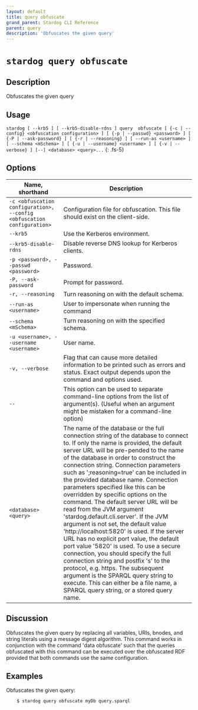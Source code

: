 ```yaml
---
layout: default
title: query obfuscate
grand_parent: Stardog CLI Reference
parent: query
description: 'Obfuscates the given query'
---
```


#  `stardog query obfuscate` 
## Description
Obfuscates the given query<br>
## Usage
`stardog [ --krb5 ] [ --krb5-disable-rdns ] query  obfuscate [ {-c | --config} <obfuscation configuration> ] [ {-p | --passwd} <password> ] [ {-P | --ask-password} ] [ {-r | --reasoning} ] [ --run-as <username> ] [ --schema <mSchema> ] [ {-u | --username} <username> ] [ {-v | --verbose} ] [--] <database> <query>...`
{: .fs-5}
## Options

Name, shorthand | Description 
---|---
`-c <obfuscation configuration>, --config <obfuscation configuration>` | Configuration file for obfuscation. This file should exist on the client-side.
`--krb5` | Use the Kerberos environment.
`--krb5-disable-rdns` | Disable reverse DNS lookup for Kerberos clients.
`-p <password>, --passwd <password>` | Password.
`-P, --ask-password` | Prompt for password.
`-r, --reasoning` | Turn reasoning on with the default schema.
`--run-as <username>` | User to impersonate when running the command
`--schema <mSchema>` | Turn reasoning on with the specified schema.
`-u <username>, --username <username>` | User name.
`-v, --verbose` | Flag that can cause more detailed information to be printed such as errors and status. Exact output depends upon the command and options used.
`--` | This option can be used to separate command-line options from the list of argument(s). (Useful when an argument might be mistaken for a command-line option)
`<database> <query>` | The name of the database or the full connection string of the database to connect to. If only the name is provided, the default server URL will be pre-pended to the name of the database in order to construct the connection string. Connection parameters such as ';reasoning=true' can be included in the provided database name. Connection parameters specified like this can be overridden by specific options on the command. The default server URL will be read from the JVM argument 'stardog.default.cli.server'. If the JVM argument is not set, the default value 'http://localhost:5820' is used. If the server URL has no explicit port value, the default port value '5820' is used.  To use a secure connection, you should specify the full connection string and postfix 's' to the protocol, e.g. https. The subsequent argument is the SPARQL query string to execute.  This can either be a file name, a SPARQL query string, or a stored query name.

## Discussion
Obfuscates the given query by replacing all variables, URIs, bnodes, and string literals using a message digest algorithm. This command works in conjunction with the command 'data obfuscate' such that the queries obfuscated with this command can be executed over the obfuscated RDF provided that both commands use the same configuration.

## Examples
Obfuscates the given query:
```bash
    $ stardog query obfuscate myDb query.sparql
```

